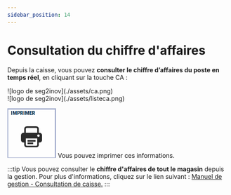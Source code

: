 ```yaml
---
sidebar_position: 14
---
```


# Consultation du chiffre d'affaires 

Depuis la caisse, vous pouvez **consulter le chiffre d’affaires du poste en temps réel**, en cliquant sur la touche CA :

<div className="contenaireImg">
    ![logo de seg2inov](./assets/ca.png)
    </div>

<div className="contenaireImg">
    ![logo de seg2inov](./assets/listeca.png)
    </div>

![logo de seg2inov](./assets/imprimerca.PNG)  Vous pouvez imprimer ces informations. 


:::tip 
Vous pouvez consulter le **chiffre d'affaires de tout le magasin** depuis la gestion. Pour plus d'informations, cliquez sur le lien suivant : [Manuel de gestion - Consultation de caisse.](https://aide.seg2inov.fr/docs/manuel-gestion/gestion-de-caisse/consultation-caisse)
:::